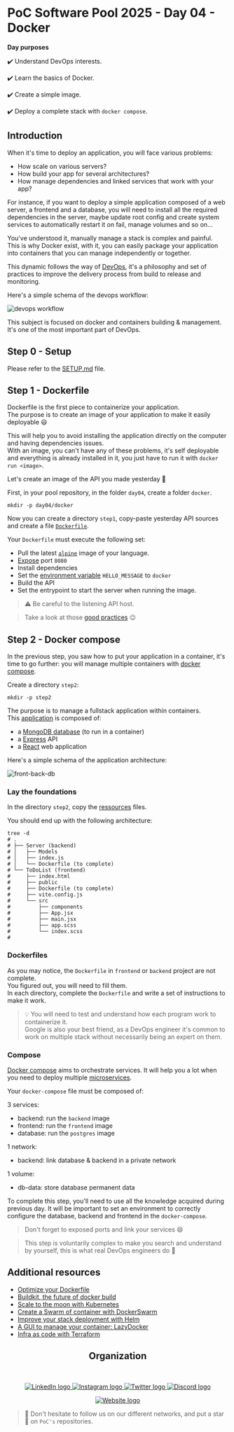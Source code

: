# PoC Software Pool 2025 - Day 04 - Docker

**Day purposes**

✔️ Understand DevOps interests.

✔️ Learn the basics of Docker.

✔️ Create a simple image.

✔️ Deploy a complete stack with `docker compose`.

## Introduction

When it's time to deploy an application, you will face various problems:
- How scale on various servers?
- How build your app for several architectures?
- How manage dependencies and linked services that work with your app?

For instance, if you want to deploy a simple application composed of a web 
server, a frontend and a database, you will need to install all the
required dependencies in the server, maybe update root config and create
system services to automatically restart it on fail, manage volumes and so on...

You've understood it, manually manage a stack is complex and painful.<br>
This is why Docker exist, with it, you can easily package your application
into containers that you can manage independently or together.

This dynamic follows the way of [DevOps](https://aws.amazon.com/devops/what-is-devops/),
it's a philosophy and set of practices to improve the delivery process from
build to release and monitoring.

Here's a simple schema of the devops workflow:

![devops workflow](../../../.github/assets/software/day04/software_devops_workflow.jpeg)

This subject is focused on docker and containers building & management. It's
one of the most important part of DevOps.

## Step 0 - Setup

Please refer to the [SETUP.md](./SETUP.md) file.

## Step 1 - Dockerfile

Dockerfile is the first piece to containerize your application.<br>
The purpose is to create an image of your application to make it easily
deployable 😃

This will help you to avoid installing the application directly on the
computer and having dependencies issues.<br>
With an image, you can't have any of these problems, it's self deployable and
everything is already installed in it, you just have to run it with
`docker run <image>`.

Let's create an image of the API you made yesterday 🚀

First, in your pool repository, in the folder `day04`, create a folder `docker`.

```shell
mkdir -p day04/docker
```

Now you can create a directory `step1`, copy-paste yesterday API
sources and create a file [`Dockerfile`](https://docs.docker.com/engine/reference/builder/).

Your `Dockerfile` must execute the following set:
- Pull the latest [`alpine`](https://nickjanetakis.com/blog/the-3-biggest-wins-when-using-alpine-as-a-base-docker-image)
image of your language.
- [Expose](https://docs.docker.com/engine/reference/builder/#expose) port `8080`
- Install dependencies
- Set the [environment variable](https://docs.docker.com/engine/reference/builder/#env)
`HELLO_MESSAGE` to `docker`
- Build the API
- Set the entrypoint to start the server when running the image.

> ⚠️ Be careful to the listening API host.

> Take a look at those [good practices](https://docs.docker.com/develop/develop-images/dockerfile_best-practices/) 😉

## Step 2 - Docker compose

In the previous step, you saw how to put your application in a container,
it's time to go further: you will manage multiple containers with
[docker compose](https://docs.docker.com/compose/).

Create a directory `step2`:

```shell
mkdir -p step2
```

The purpose is to manage a fullstack application within containers.<br>
This [application](./resources) is composed of:
- a [MongoDB database](https://www.mongodb.com/) (to run in a container)
- a [Express](https://expressjs.com/) API
- a [React](https://reactjs.org) web application

Here's a simple schema of the application architecture:

![front-back-db](../../../.github/assets/software/day04/software-micro-services.png)

### Lay the foundations

In the directory `step2`, copy the [ressources](./resources/FullStackApp/) files.

You should end up with the following architecture:

```shell
tree -d
# .
# ├── Server (backend)
# │   ├── Models
# │   ├── index.js
# │   └── Dockerfile (to complete)
# └── ToDoList (frontend)
#     ├── index.html
#     ├── public
#     ├── Dockerfile (to complete)
#     ├── vite.config.js
#     └── src
#         ├── components
#         ├── App.jsx
#         ├── main.jsx
#         ├── app.scss
#         └── index.scss
#
```

### Dockerfiles

As you may notice, the `Dockerfile` in `frontend` or `backend` project are not complete.<br>
You figured out, you will need to fill them.<br>
In each directory, complete the `Dockerfile` and write a set of instructions to
make it work.

> 💡 You will need to test and understand how each program work to containerize it.<br>
> Google is also your best friend, as a DevOps engineer it's common to
> work on multiple stack without necessarily being an expert on them.

### Compose

[Docker compose](https://docs.docker.com/compose/compose-file/) aims to
orchestrate services. It will help you a lot when you need to deploy
multiple [microservices](https://aws.amazon.com/microservices/).

Your `docker-compose` file must be composed of:

3 services:
- backend: run the `backend` image
- frontend: run the `frontend` image
- database: run the `postgres` image

1 network:
- backend: link database & backend in a private network

1 volume:
- db-data: store database permanent data

To complete this step, you'll need to use all the knowledge acquired during
previous day. It will be important to set an environment to correctly
configure the database, backend and frontend in the `docker-compose`.

> Don't forget to exposed ports and link your services 😄

> This step is voluntarily complex to make you search and understand
> by yourself, this is what real DevOps engineers do 🚀

## Additional resources

- [Optimize your Dockerfile](https://medium.com/@tonistiigi/faster-multi-platform-builds-dockerfile-cross-compilation-guide-part-1-ec087c719eaf)
- [Buildkit, the future of docker build](https://github.com/moby/buildkit)
- [Scale to the moon with Kubernetes](https://kubernetes.io)
- [Create a Swarm of container with DockerSwarm](https://docs.docker.com/engine/swarm/)
- [Improve your stack deployment with Helm](https://helm.sh)
- [A GUI to manage your container: LazyDocker](https://github.com/jesseduffield/lazydocker)
- [Infra as code with Terraform](https://registry.terraform.io)

<h2 align=center>
Organization
</h2>
<br/>
<p align='center'>
    <a href="https://www.linkedin.com/company/pocinnovation/mycompany/">
        <img src="https://img.shields.io/badge/LinkedIn-0077B5?style=for-the-badge&logo=linkedin&logoColor=white" alt="LinkedIn logo">
    </a>
    <a href="https://www.instagram.com/pocinnovation/">
        <img src="https://img.shields.io/badge/Instagram-E4405F?style=for-the-badge&logo=instagram&logoColor=white" alt="Instagram logo"
>
    </a>
    <a href="https://twitter.com/PoCInnovation">
        <img src="https://img.shields.io/badge/Twitter-1DA1F2?style=for-the-badge&logo=twitter&logoColor=white" alt="Twitter logo">
    </a>
    <a href="https://discord.com/invite/Yqq2ADGDS7">
        <img src="https://img.shields.io/badge/Discord-7289DA?style=for-the-badge&logo=discord&logoColor=white" alt="Discord logo">
    </a>
</p>
<p align=center>
    <a href="https://www.poc-innovation.fr/">
        <img src="https://img.shields.io/badge/WebSite-1a2b6d?style=for-the-badge&logo=GitHub Sponsors&logoColor=white" alt="Website logo">
    </a>
</p>

> 🚀 Don't hesitate to follow us on our different networks, and put a star 🌟 on `PoC's` repositories.
